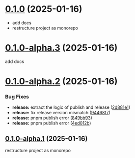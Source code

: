 # [0.1.0](https://github.com/VfanLee/vue-qrcode/compare/v0.1.0-alpha.3...v0.1.0) (2025-01-16)

- add docs
- restructure project as monorepo

# [0.1.0-alpha.3](https://github.com/VfanLee/vue-qrcode/compare/v0.1.0-alpha.2...v0.1.0-alpha.3) (2025-01-16)

add docs

# [0.1.0-alpha.2](https://github.com/VfanLee/vue-qrcode/compare/v0.1.0-alpha.1...v0.1.0-alpha.2) (2025-01-16)

### Bug Fixes

- **release:** extract the logic of publish and release ([2d881e1](https://github.com/VfanLee/vue-qrcode/commit/2d881e1cefa5c4f029ae1d140659586c7015b215))
- **release:** fix release version mismatch ([94468f7](https://github.com/VfanLee/vue-qrcode/commit/94468f76f578fc46f66d5171eba90056cfa42892))
- **release:** pnpm publish error ([849bb93](https://github.com/VfanLee/vue-qrcode/commit/849bb9350a18d85fcc21dce74a9831eff62bdaa7))
- **release:** pnpm publish error ([4ed012b](https://github.com/VfanLee/vue-qrcode/commit/4ed012bdd93d7d96a29126b846b5e09a87ec371e))

## [0.1.0-alpha.1](https://github.com/VfanLee/vue-qrcode/compare/v0.1.0-alpha.1) (2025-01-16)

restructure project as monorepo
